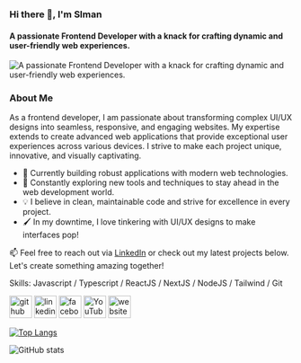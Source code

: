 ### Hi there 👋,  I'm **Slman**
#### A passionate Frontend Developer with a knack for crafting dynamic and user-friendly web experiences.
![A passionate Frontend Developer with a knack for crafting dynamic and user-friendly web experiences.](https://user-images.githubusercontent.com/61261654/114380542-d3314f80-9ba7-11eb-847c-31ba132fb4b8.png)

### About Me 
 
As a frontend developer, I am passionate about transforming complex UI/UX designs into seamless, responsive, and engaging websites. My expertise extends to create advanced web applications that provide exceptional user experiences across various devices. I strive to make each project unique, innovative, and visually captivating.

- 🔭 Currently building robust applications with modern web technologies.
- 🌱 Constantly exploring new tools and techniques to stay ahead in the web development world.
- 💡 I believe in clean, maintainable code and strive for excellence in every project.
- 🖌️ In my downtime, I love tinkering with UI/UX designs to make interfaces pop!

📫 Feel free to reach out via [LinkedIn](https://www.linkedin.com/in/slman-zinedine1) or check out my latest projects below. Let's create something amazing together!



Skills: Javascript / Typescript / ReactJS / NextJS / NodeJS / Tailwind / Git



[<img src='https://cdn.jsdelivr.net/npm/simple-icons@3.0.1/icons/github.svg' alt='github' height='40'>](https://github.com/slmanZineDine)  [<img src='https://cdn.jsdelivr.net/npm/simple-icons@3.0.1/icons/linkedin.svg' alt='linkedin' height='40'>](https://www.linkedin.com/in/slman-zinedine1/)  [<img src='https://cdn.jsdelivr.net/npm/simple-icons@3.0.1/icons/facebook.svg' alt='facebook' height='40'>](https://www.facebook.com/slman.zinedine)  [<img src='https://cdn.jsdelivr.net/npm/simple-icons@3.0.1/icons/youtube.svg' alt='YouTube' height='40'>](https://www.youtube.com/channel/@SlmanZinedine)  [<img src='https://cdn.jsdelivr.net/npm/simple-icons@3.0.1/icons/icloud.svg' alt='website' height='40'>](https://slmanzinedine.vercel.app/)  

[![Top Langs](https://github-readme-stats.vercel.app/api/top-langs/?username=slmanZineDine)](https://github.com/anuraghazra/github-readme-stats)

![GitHub stats](https://github-readme-stats.vercel.app/api?username=slmanZineDine&show_icons=true)  

